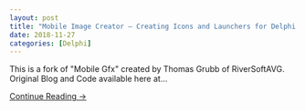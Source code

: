 ```yaml
---
layout: post
title: "Mobile Image Creator – Creating Icons and Launchers for Delphi Mobile Applications"
date: 2018-11-27
categories: [Delphi]
---
```


This is a fork of "Mobile Gfx" created by Thomas Grubb of RiverSoftAVG. Original Blog and Code available here at…

[Continue Reading →](https://littleearthsolutions.net/)
